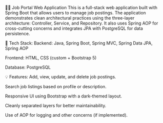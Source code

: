 🧑‍💼 Job Portal Web Application
This is a full-stack web application built with Spring Boot that allows users to manage job postings. The application demonstrates clean architectural practices using the three-layer architecture: Controller, Service, and Repository. It also uses Spring AOP for cross-cutting concerns and integrates JPA with PostgreSQL for data persistence.

🔧 Tech Stack:
Backend: Java, Spring Boot, Spring MVC, Spring Data JPA, Spring AOP

Frontend: HTML, CSS (custom + Bootstrap 5)

Database: PostgreSQL

💡 Features:
Add, view, update, and delete job postings.

Search job listings based on profile or description.

Responsive UI using Bootstrap with a dark-themed layout.

Cleanly separated layers for better maintainability.

Use of AOP for logging and other concerns (if implemented).
